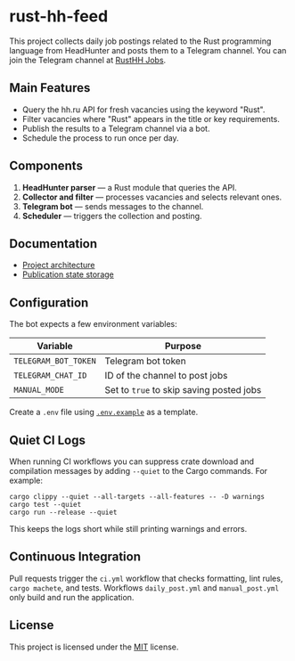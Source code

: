 # rust-hh-feed

This project collects daily job postings related to the Rust programming language from HeadHunter and posts them to a Telegram channel.
You can join the Telegram channel at [RustHH Jobs](https://t.me/rusthhjobs).

## Main Features

- Query the hh.ru API for fresh vacancies using the keyword "Rust".
- Filter vacancies where "Rust" appears in the title or key requirements.
- Publish the results to a Telegram channel via a bot.
- Schedule the process to run once per day.

## Components

1. **HeadHunter parser** — a Rust module that queries the API.
2. **Collector and filter** — processes vacancies and selects relevant ones.
3. **Telegram bot** — sends messages to the channel.
4. **Scheduler** — triggers the collection and posting.

## Documentation
- [Project architecture](docs/README.md)
- [Publication state storage](docs/TECHNICAL_DETAILS.md)

## Configuration
The bot expects a few environment variables:

| Variable | Purpose |
|----------|---------------------------------------------------------|
| `TELEGRAM_BOT_TOKEN` | Telegram bot token |
| `TELEGRAM_CHAT_ID` | ID of the channel to post jobs |
| `MANUAL_MODE` | Set to `true` to skip saving posted jobs |

Create a `.env` file using [`.env.example`](.env.example) as a template.

## Quiet CI Logs
When running CI workflows you can suppress crate download and compilation
messages by adding `--quiet` to the Cargo commands. For example:

```
cargo clippy --quiet --all-targets --all-features -- -D warnings
cargo test --quiet
cargo run --release --quiet
```

This keeps the logs short while still printing warnings and errors.

## Continuous Integration
Pull requests trigger the `ci.yml` workflow that checks formatting,
lint rules, `cargo machete`, and tests. Workflows `daily_post.yml` and
`manual_post.yml` only build and run the application.

## License
This project is licensed under the [MIT](LICENSE) license.
